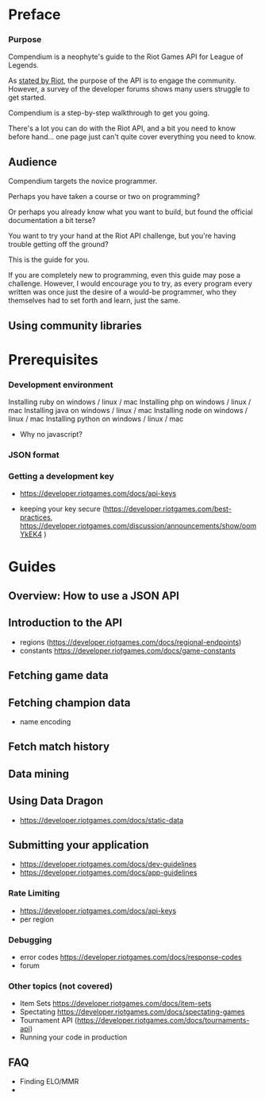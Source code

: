 # Preface

### Purpose
Compendium is a neophyte's guide to the Riot Games API for League of Legends.

As [stated by Riot](http://engineering.riotgames.com/news/riot-games-api-goals-and-design), the purpose of the API is to engage the community.  However, a survey of the developer forums shows many users struggle to get started.


Compendium is a step-by-step walkthrough to get you going.

There's a lot you can do with the Riot API, and a bit you need to know before hand... one page just can't quite cover everything you need to know.

## Audience

Compendium targets the novice programmer.

Perhaps you have taken a course or two on programming?

Or perhaps you already know what you want to build, but found the official documentation a bit terse?

You want to try your hand at the Riot API challenge, but you're having trouble getting off the ground?

This is the guide for you.

If you are completely new to programming, even this guide may pose a challenge.
However, I would encourage you to try, as every program every written was once just the desire of a would-be programmer, who they themselves had to set forth and learn, just the same.


## Using community libraries


# Prerequisites


### Development environment

Installing ruby on windows / linux / mac
Installing php on windows / linux / mac
Installing java on windows / linux / mac
Installing node on windows / linux / mac
Installing python on windows / linux / mac

- Why no javascript?


### JSON format


### Getting a development key
- https://developer.riotgames.com/docs/api-keys

- keeping your key secure (https://developer.riotgames.com/best-practices, https://developer.riotgames.com/discussion/announcements/show/oomYkEK4 )


# Guides

## Overview: How to use a JSON API


## Introduction to the API
- regions (https://developer.riotgames.com/docs/regional-endpoints)
- constants https://developer.riotgames.com/docs/game-constants


## Fetching game data

## Fetching champion data

- name encoding

## Fetch match history

## Data mining

## Using Data Dragon
- https://developer.riotgames.com/docs/static-data

## Submitting your application
- https://developer.riotgames.com/docs/dev-guidelines
- https://developer.riotgames.com/docs/app-guidelines



### Rate Limiting
- https://developer.riotgames.com/docs/api-keys
- per region

### Debugging
- error codes https://developer.riotgames.com/docs/response-codes
- forum


### Other topics (not covered)
- Item Sets https://developer.riotgames.com/docs/item-sets
- Spectating https://developer.riotgames.com/docs/spectating-games
- Tournament API (https://developer.riotgames.com/docs/tournaments-api)
- Running your code in production


## FAQ
- Finding ELO/MMR
- 
